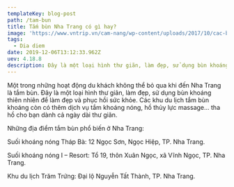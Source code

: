 ```yaml
---
templateKey: blog-post
path: /tam-bun
title: Tắm bùn Nha Trang có gì hay?
image: 'https://www.vntrip.vn/cam-nang/wp-content/uploads/2017/10/cac-buoc-tam-bun-nha-trang-vntrip-e1514275606735.jpg' 
tags:
  - Dia diem
date: 2019-12-06T13:12:33.962Z
uev: 4.18.8
description: Đây là một loại hình thư giãn, làm đẹp, sử dụng bùn khoáng thiên nhiên để làm đẹp và phục hồi sức khỏe.
---
```


Một trong những hoạt động du khách không thể bỏ qua khi đến Nha Trang là tắm bùn. Đây là một loại hình thư giãn, làm đẹp, sử dụng bùn khoáng thiên nhiên để làm đẹp và phục hồi sức khỏe. Các khu du lịch tắm bùn khoáng còn có thêm dịch vụ tắm khoáng nóng, hồ thủy lực massage… tha hồ cho bạn dành cả ngày dài thư giãn.

Những địa điểm tắm bùn phổ biến ở Nha Trang:

Suối khoáng nóng Tháp Bà: 12 Ngọc Sơn, Ngọc Hiệp, TP. Nha Trang.

Suối khoáng nóng I – Resort: Tổ 19, thôn Xuân Ngọc, xã Vĩnh Ngọc, TP. Nha Trang.

Khu du lịch Trăm Trứng: Đại lộ Nguyễn Tất Thành, TP. Nha Trang.






